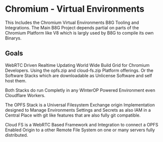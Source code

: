 # Chromium - Virtual Environments
This Includes the Chromium Virtual Environments B8G Tooling and Integrations. 
The Main B8G Project depends partial on parts of the Chromium Platform like V8 which is largly used by B8G to compile its own Binarys.

## Goals
WebRTC Driven Realtime Updating World Wide Build Grid for Chromium Developers. Using the opfs.zip and cloud-fs.zip Platform offerings.
Or the Software Stacks which are downloadable as Unlicense Software and self host them. 

Both Stacks do run Completly in any WInterOP Powered Environment even Cloudflare Workers.

The OPFS Stack is a Universal Filesystem Exchange origin Implementation designed to Manage Environments Settings and Secrets as also IAM 
in a Central Place with git like features that are also fully git compatible.

Cloud FS is a WebRTC Based Framework and Integration to connect a OPFS Enabled Origin to a other Remote File System on one or many servers fully distributed. 
